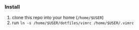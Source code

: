 ### Install 
1. clone this repo into your home (`/home/$USER`)
2. run `ln -s /home/$USER/dotfiles/vimrc /home/$USER/.vimrc`

